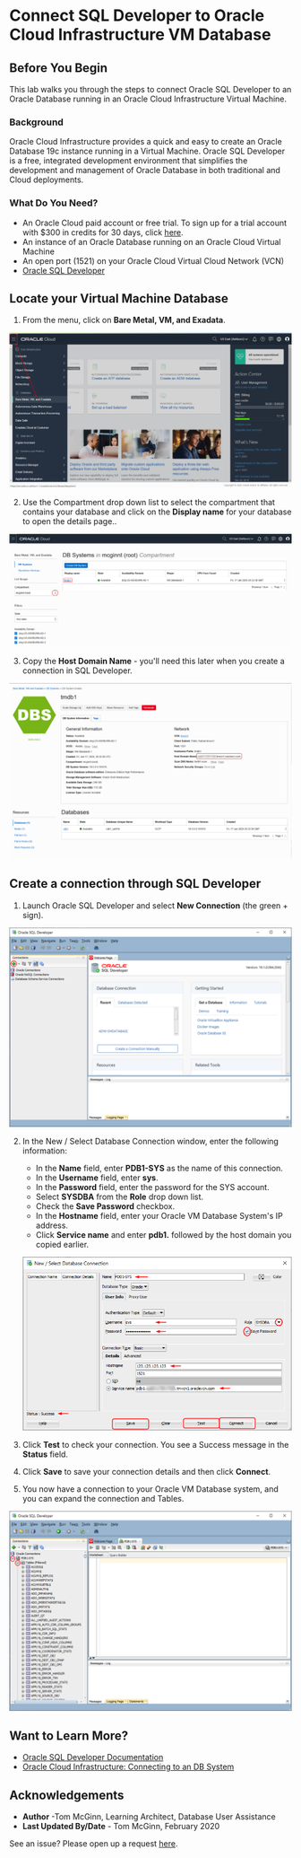 # Connect SQL Developer to Oracle Cloud Infrastructure VM Database
## Before You Begin

This lab walks you through the steps to connect Oracle SQL Developer to an Oracle Database running in an Oracle Cloud Infrastructure Virtual Machine.

### Background
Oracle Cloud Infrastructure provides a quick and easy to create an Oracle Database 19c instance running in a Virtual Machine. Oracle SQL Developer is a free, integrated development environment that simplifies the development and management of Oracle Database in both traditional and Cloud deployments.

### What Do You Need?

* An Oracle Cloud paid account or free trial. To sign up for a trial account with $300 in credits for 30 days, click [here](https://cloud.oracle.com/tryit).
* An instance of an Oracle Database running on an Oracle Cloud Virtual Machine
* An open port (1521) on your Oracle Cloud Virtual Cloud Network (VCN)
* [Oracle SQL Developer](https://www.oracle.com/tools/downloads/sqldev-downloads.html)

## Locate your Virtual Machine Database

1. From the menu, click on **Bare Metal, VM, and Exadata**.

  ![](images/bare-metal-vm-exadata.png " ")

2. Use the Compartment drop down list to select the compartment that contains your database and click on the **Display name** for your database to open the details page..

  ![](images/select-db-system.png " ")

3. Copy the **Host Domain Name** - you'll need this later when you create a connection in SQL Developer.

  ![](images/db-system-details.png " ")

## Create a connection through SQL Developer

1. Launch Oracle SQL Developer and select **New Connection** (the green + sign).

  ![](images/sd-create-connection.png " ")

2. In the New / Select Database Connection window, enter the following information:
     * In the **Name** field, enter **PDB1-SYS** as the name of this connection.
     * In the **Username** field, enter **sys**.
     * In the **Password** field, enter the password for the SYS account.
     * Select **SYSDBA** from the **Role** drop down list.
     * Check the **Save Password** checkbox.
     * In the **Hostname** field, enter your Oracle VM Database System's IP address.
     * Click **Service name** and enter **pdb1.** followed by the host domain you copied earlier.

   ![](images/sd-new-connection.png " ")

3. Click **Test** to check your connection. You see a Success message in the **Status** field.
4. Click **Save** to save your connection details and then click **Connect**.

5. You now have a connection to your Oracle VM Database system, and you can expand the connection and Tables.

  ![](images/sd-connected.png " ")

## Want to Learn More?

* [Oracle SQL Developer Documentation](https://docs.oracle.com/en/database/oracle/sql-developer/)
* [Oracle Cloud Infrastructure: Connecting to an DB System](https://docs.cloud.oracle.com/en-us/iaas/Content/Database/Tasks/connectingDB.htm)

## Acknowledgements
* **Author** -Tom McGinn, Learning Architect, Database User Assistance
* **Last Updated By/Date** - Tom McGinn, February 2020

See an issue?  Please open up a request [here](https://github.com/oracle/learning-library/issues).
